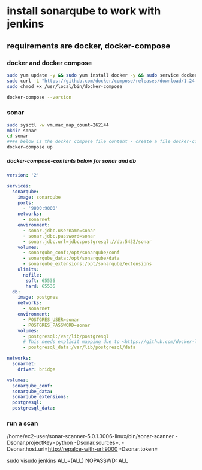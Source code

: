 # install sonarqube to work with jenkins

## requirements are docker, docker-compose

### docker and docker compose

```bash
sudo yum update -y && sudo yum install docker -y && sudo service docker start && sudo systemctl enable docker && sudo usermod -a -G docker ec2-user && newgrp docker && docker info
sudo curl -L "https://github.com/docker/compose/releases/download/1.24.0/docker-compose-$(uname -s)-$(uname -m)" -o /usr/local/bin/docker-compose
sudo chmod +x /usr/local/bin/docker-compose

docker-compose --version
```

### sonar

```bash
sudo sysctl -w vm.max_map_count=262144
mkdir sonar
cd sonar
#### below is the docker compose file content - create a file docker-compose.yaml and paste the below
docker–compose up
```

##### docker-compose-contents below for sonar and db

```yaml
version: '2'

services:
  sonarqube:
    image: sonarqube
    ports:
      - '9000:9000'
    networks:
      - sonarnet
    environment:
      - sonar.jdbc.username=sonar
      - sonar.jdbc.password=sonar
      - sonar.jdbc.url=jdbc:postgresql://db:5432/sonar
    volumes:
      - sonarqube_conf:/opt/sonarqube/conf
      - sonarqube_data:/opt/sonarqube/data
      - sonarqube_extensions:/opt/sonarqube/extensions
    ulimits:
      nofile:
       soft: 65536
       hard: 65536
  db:
    image: postgres
    networks:
      - sonarnet
    environment:
      - POSTGRES_USER=sonar
      - POSTGRES_PASSWORD=sonar
    volumes:
      - postgresql:/var/lib/postgresql
      # This needs explicit mapping due to <https://github.com/docker-library/postgres/blob/4e48e3228a30763913ece952c611e5e9b95c8759/Dockerfile.template#L52>
      - postgresql_data:/var/lib/postgresql/data

networks:
  sonarnet:
    driver: bridge

volumes:
  sonarqube_conf:
  sonarqube_data:
  sonarqube_extensions:
  postgresql:
  postgresql_data:
```
### run a scan

/home/ec2-user/sonar-scanner-5.0.1.3006-linux/bin/sonar-scanner -Dsonar.projectKey=python -Dsonar.sources=. -Dsonar.host.url=<http://repalce-with-url:9000> -Dsonar.token=<replace with token>

sudo visudo
jenkins        ALL=(ALL)       NOPASSWD: ALL